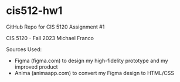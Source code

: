 # cis512-hw1
GitHub Repo for CIS 5120 Assignment #1

CIS 5120 - Fall 2023
Michael Franco


Sources Used:
- Figma (figma.com) to design my high-fidelity prototype and my improved product
- Anima (animaapp.com) to convert my Figma design to HTML/CSS
